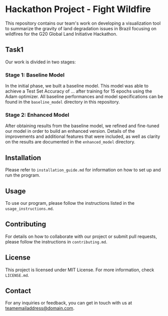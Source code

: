 # Hackathon Project - Fight Wildfire

This repository contains our team's work on developing a visualization tool to summarize the gravity of land degradation issues in Brazil focusing on wildfires for the G20 Global Land Initiative Hackathon.

## Task1
Our work is divided in two stages:

### Stage 1: Baseline Model
In the initial phase, we built a baseline model. This model was able to achieve a Test Set Accuracy of ... after training for 15 epochs using the Adam optimizer. All baseline performances and model specifications can be found in the `baseline_model` directory in this repository.

### Stage 2: Enhanced Model
After obtaining results from the baseline model, we refined and fine-tuned our model in order to build an enhanced version. Details of the improvements and additional features that were included, as well as clarity on the results are documented in the `enhanced_model` directory.

## Installation
Please refer to `installation_guide.md` for information on how to set up and run the program.

## Usage
To use our program, please follow the instructions listed in the `usage_instructions.md`.

## Contributing
For details on how to collaborate with our project or submit pull requests, please follow the instructions in `contributing.md`.

## License
This project is licensed under MIT License. For more information, check `LICENSE.md`.

## Contact
For any inquiries or feedback, you can get in touch with us at [teamemailaddress@domain.com](mailto:teamemailaddress@domain.com).
